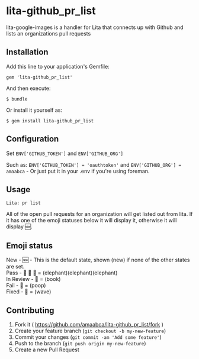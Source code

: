 # lita-github_pr_list

lita-google-images is a handler for Lita that connects up with Github and lists an organizations pull requests

## Installation

Add this line to your application's Gemfile:

    gem 'lita-github_pr_list'

And then execute:

    $ bundle

Or install it yourself as:

    $ gem install lita-github_pr_list

## Configuration

Set ```ENV['GITHUB_TOKEN']``` and ```ENV['GITHUB_ORG']```

Such as: ```ENV['GITHUB_TOKEN'] = 'oauthtoken'``` and ```ENV['GITHUB_ORG'] = amaabca``` - Or just put it in your .env if you're using foreman.

## Usage

```Lita: pr list```

All of the open pull requests for an organization will get listed out from lita. If it has one of the emoji statuses below it
will display it, otherwise it will display :new:.

## Emoji status

New - :new: - This is the default state, shown (new) if none of the other states are set.  
Pass - :elephant: :elephant: :elephant: = (elephant)(elephant)(elephant)  
In Review - :book: = (book)  
Fail - :poop: = (poop)  
Fixed - :wave:  = (wave)  

## Contributing

1. Fork it ( https://github.com/amaabca/lita-github_pr_list/fork )
2. Create your feature branch (`git checkout -b my-new-feature`)
3. Commit your changes (`git commit -am 'Add some feature'`)
4. Push to the branch (`git push origin my-new-feature`)
5. Create a new Pull Request
